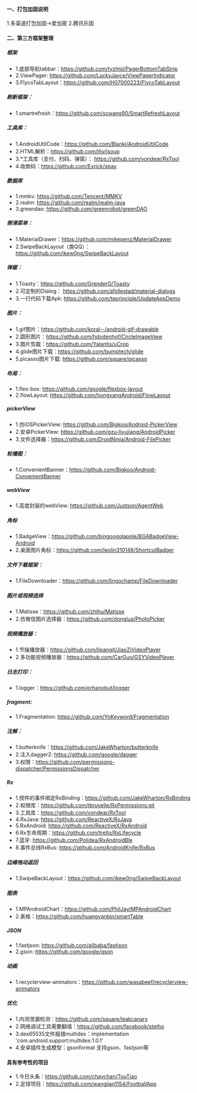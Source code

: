 #### 一、打包加固说明
1.多渠道打包加固->爱加密
2.腾讯乐固

#### 二、第三方框架整理

##### 框架
- 1.底部导航tabbar：https://github.com/tyzlmjj/PagerBottomTabStrip
- 2.ViewPager: https://github.com/LuckyJayce/ViewPagerIndicator
- 3.FlycoTabLayout：https://github.com/H07000223/FlycoTabLayout

##### 刷新框架：
- 1.smartrefresh：https://github.com/scwang90/SmartRefreshLayout

##### 工具库：
- 1.AndroidUtilCode：https://github.com/Blankj/AndroidUtilCode
- 2.HTML解析：https://github.com/jhy/jsoup
- 3.*工具库（支付、扫码、弹窗）： https://github.com/vondear/RxTool
- 4.收款码：https://github.com/Exrick/xpay

##### 数据库
- 1.mmkv: https://github.com/Tencent/MMKV
- 2.realm: https://github.com/realm/realm-java
- 3.greendao: https://github.com/greenrobot/greenDAO

##### 侧滑菜单：
- 1.MaterialDrawer：https://github.com/mikepenz/MaterialDrawer
- 2.SwipeBackLayout（类QQ）：https://github.com/ikew0ng/SwipeBackLayout

##### 弹窗：
- 1.Toasty：https://github.com/GrenderG/Toasty
- 2.可定制的Dialog： https://github.com/afollestad/material-dialogs
- 3.一行代码下载Apk: https://github.com/teprinciple/UpdateAppDemo

##### 图片：
- 1.gif图片：https://github.com/koral--/android-gif-drawable
- 2.圆形图片：https://github.com/hdodenhof/CircleImageView
- 3.图片剪裁：https://github.com/Yalantis/uCrop
- 4.glide图片下载：https://github.com/bumptech/glide
- 5.picasso图片下载: https://github.com/square/picasso

##### 布局：
- 1.flex-box: https://github.com/google/flexbox-layout
- 2.flowLayout: https://github.com/hongyangAndroid/FlowLayout

##### pickerView
- 1.仿iOSPickerView: https://github.com/Bigkoo/Android-PickerView
- 2.安卓PickerView: https://github.com/gzu-liyujiang/AndroidPicker
- 3.文件选择器：https://github.com/DroidNinja/Android-FilePicker

##### 轮播图：
- 1.ConvenientBanner：https://github.com/Bigkoo/Android-ConvenientBanner

##### webView
- 1.高度封装的webView: https://github.com/Justson/AgentWeb

##### 角标
- 1.BadgeView：https://github.com/bingoogolapple/BGABadgeView-Android
- 2.桌面图片角标：https://github.com/leolin310148/ShortcutBadger

##### 文件下载框架：
- 1.FileDownloader：https://github.com/lingochamp/FileDownloader

##### 图片或视频选择
- 1.Matisse：https://github.com/zhihu/Matisse
- 2.仿微信图片选择器：https://github.com/donglua/PhotoPicker

##### 视频播放器：
- 1.节操播放器：https://github.com/lipangit/JiaoZiVideoPlayer
- 2.多功能视频播放器：https://github.com/CarGuo/GSYVideoPlayer

##### 日志打印：
- 1.logger：https://github.com/orhanobut/logger

##### fragment:
- 1.Fragmentation: https://github.com/YoKeyword/Fragmentation

##### 注解：
- 1.butterknife：https://github.com/JakeWharton/butterknife
- 2.注入dagger2: https://github.com/google/dagger
- 3.权限：https://github.com/permissions-dispatcher/PermissionsDispatcher

##### Rx
- 1.控件的事件绑定RxBinding：https://github.com/JakeWharton/RxBinding
- 2.权限库：https://github.com/tbruyelle/RxPermissions.git
- 3.工具库：https://github.com/vondear/RxTool
- 4.RxJava:  https://github.com/ReactiveX/RxJava
- 5.RxAndroid:  https://github.com/ReactiveX/RxAndroid
- 6.Rx生命周期：https://github.com/trello/RxLifecycle
- 7.蓝牙: https://github.com/Polidea/RxAndroidBle
- 8.事件总线RxBus: https://github.com/AndroidKnife/RxBus

##### 边缘拖动返回
- 1.SwipeBackLayout：https://github.com/ikew0ng/SwipeBackLayout

##### 图表
- 1.MPAndroidChart：https://github.com/PhilJay/MPAndroidChart
- 2.表格：https://github.com/huangyanbin/smartTable

##### JSON
- 1.fastjson: https://github.com/alibaba/fastjson
- 2.gson: https://github.com/google/gson

##### 动画
- 1.recyclerview-animators：https://github.com/wasabeef/recyclerview-animators

##### 优化
- 1.内测泄漏检测：https://github.com/square/leakcanary
- 2.网络调试工具需要翻墙：https://github.com/facebook/stetho
- 3.dex65535文件报错multidex：implementation 'com.android.support:multidex:1.0.1'
- 4.安卓插件生成模型：gsonformat 支持gson、fastjson等

#### 具有参考性的项目
- 1.今日头条：https://github.com/chaychan/TouTiao
- 2.足球项目：https://github.com/wangjian1154/FootballApp


